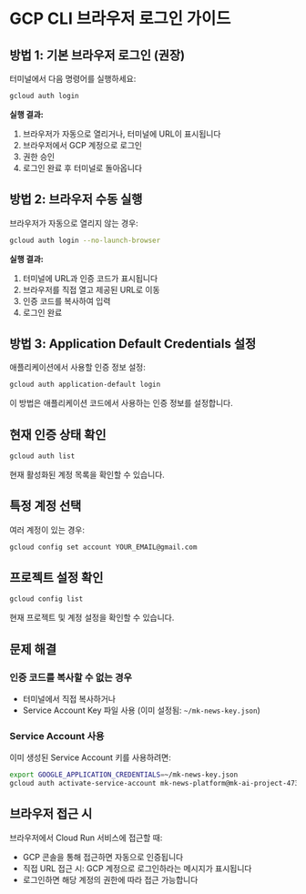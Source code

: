 # GCP CLI 브라우저 로그인 가이드

## 방법 1: 기본 브라우저 로그인 (권장)

터미널에서 다음 명령어를 실행하세요:

```bash
gcloud auth login
```

**실행 결과:**
1. 브라우저가 자동으로 열리거나, 터미널에 URL이 표시됩니다
2. 브라우저에서 GCP 계정으로 로그인
3. 권한 승인
4. 로그인 완료 후 터미널로 돌아옵니다

## 방법 2: 브라우저 수동 실행

브라우저가 자동으로 열리지 않는 경우:

```bash
gcloud auth login --no-launch-browser
```

**실행 결과:**
1. 터미널에 URL과 인증 코드가 표시됩니다
2. 브라우저를 직접 열고 제공된 URL로 이동
3. 인증 코드를 복사하여 입력
4. 로그인 완료

## 방법 3: Application Default Credentials 설정

애플리케이션에서 사용할 인증 정보 설정:

```bash
gcloud auth application-default login
```

이 방법은 애플리케이션 코드에서 사용하는 인증 정보를 설정합니다.

## 현재 인증 상태 확인

```bash
gcloud auth list
```

현재 활성화된 계정 목록을 확인할 수 있습니다.

## 특정 계정 선택

여러 계정이 있는 경우:

```bash
gcloud config set account YOUR_EMAIL@gmail.com
```

## 프로젝트 설정 확인

```bash
gcloud config list
```

현재 프로젝트 및 계정 설정을 확인할 수 있습니다.

## 문제 해결

### 인증 코드를 복사할 수 없는 경우
- 터미널에서 직접 복사하거나
- Service Account Key 파일 사용 (이미 설정됨: `~/mk-news-key.json`)

### Service Account 사용
이미 생성된 Service Account 키를 사용하려면:

```bash
export GOOGLE_APPLICATION_CREDENTIALS=~/mk-news-key.json
gcloud auth activate-service-account mk-news-platform@mk-ai-project-473000.iam.gserviceaccount.com --key-file=~/mk-news-key.json
```

## 브라우저 접근 시

브라우저에서 Cloud Run 서비스에 접근할 때:
- GCP 콘솔을 통해 접근하면 자동으로 인증됩니다
- 직접 URL 접근 시: GCP 계정으로 로그인하라는 메시지가 표시됩니다
- 로그인하면 해당 계정의 권한에 따라 접근 가능합니다

